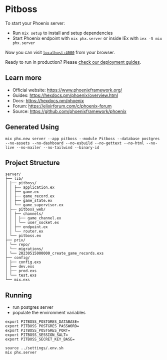 # Pitboss

To start your Phoenix server:

- Run `mix setup` to install and setup dependencies
- Start Phoenix endpoint with `mix phx.server` or inside IEx with `iex -S mix phx.server`

Now you can visit [`localhost:4000`](http://localhost:4000) from your browser.

Ready to run in production? Please [check our deployment guides](https://hexdocs.pm/phoenix/deployment.html).

## Learn more

- Official website: https://www.phoenixframework.org/
- Guides: https://hexdocs.pm/phoenix/overview.html
- Docs: https://hexdocs.pm/phoenix
- Forum: https://elixirforum.com/c/phoenix-forum
- Source: https://github.com/phoenixframework/phoenix

## Generated Using

```
mix phx.new server --app pitboss --module Pitboss --database postgres --no-assets --no-dashboard --no-esbuild --no-gettext --no-html --no-live --no-mailer --no-tailwind --binary-id
```

## Project Structure

```
server/
├── lib/
│ ├── pitboss/
│ │ ├── application.ex
│ │ ├── game.ex
│ │ ├── game_record.ex
│ │ ├── game_state.ex
│ │ └── game_supervisor.ex
│ ├── pitboss_web/
│ │ ├── channels/
│ │ │ ├── game_channel.ex
│ │ │ └── user_socket.ex
│ │ ├── endpoint.ex
│ │ └── router.ex
│ └── pitboss.ex
├── priv/
│ └── repo/
│ └── migrations/
│ └── 20230515000000_create_game_records.exs
├── config/
│ ├── config.exs
│ ├── dev.exs
│ ├── prod.exs
│ └── test.exs
└── mix.exs
```

## Running

- run postgres server
- populate the environment variables

```
export PITBOSS_POSTGRES_DATABASE=
export PITBOSS_POSTGRES_PASSWORD=
export PITBOSS_POSTGRES_PORT=
export PITBOSS_SESSION_SALT=
export PITBOSS_SECRET_KEY_BASE=
```

```
source ../settings/.env.sh
mix phx.server
```

